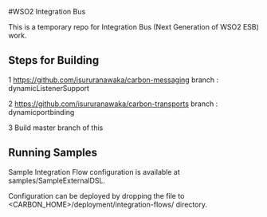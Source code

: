 #WSO2 Integration Bus

This is a temporary repo for Integration Bus (Next Generation of WSO2 ESB) work.


Steps for Building
------------------


1 https://github.com/isururanawaka/carbon-messaging branch : dynamicListenerSupport

2 https://github.com/isururanawaka/carbon-transports branch : dynamicportbinding

3 Build master branch of this


Running Samples
---------------

Sample Integration Flow configuration is available at samples/SampleExternalDSL.

Configuration can be deployed by dropping the file to  <CARBON_HOME>/deployment/integration-flows/ directory.

